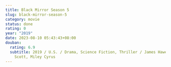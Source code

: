 ```yaml
---
title: Black Mirror Season 5
slug: black-mirror-season-5
category: movie
status: done
rating: 0
year: "2019"
date: 2023-08-10 05:43:43+08:00
douban:
  rating: 6.9
  subtitle: 2019 / U.S. / Drama, Science Fiction, Thriller / James Hawes / Andrew
    Scott, Miley Cyrus
---
```




